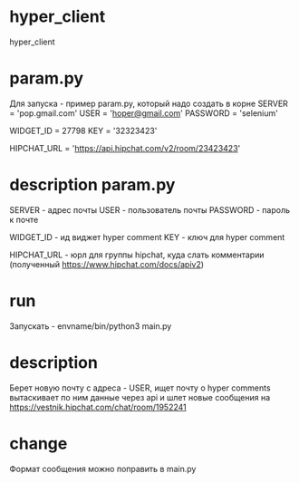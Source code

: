 # hyper_client
hyper_client

# param.py
Для запуска -  пример param.py, который надо создать в корне
SERVER = 'pop.gmail.com'
USER = 'hoper@gmail.com'
PASSWORD = 'selenium'

WIDGET_ID = 27798
KEY = '32323423'

HIPCHAT_URL = 'https://api.hipchat.com/v2/room/23423423'

# description param.py

SERVER - адрес почты
USER - пользователь почты
PASSWORD - пароль к почте

WIDGET_ID - ид виджет hyper comment
KEY - ключ для hyper comment

HIPCHAT_URL - юрл для группы hipchat, куда слать комментарии (полученный https://www.hipchat.com/docs/apiv2)

# run
Запускать - envname/bin/python3 main.py

# description
Берет новую почту с адреса - USER,
ищет почту о hyper comments
вытаскивает по ним данные через api
и шлет новые сообщения 
на https://vestnik.hipchat.com/chat/room/1952241


# change

Формат сообщения можно поправить в main.py
